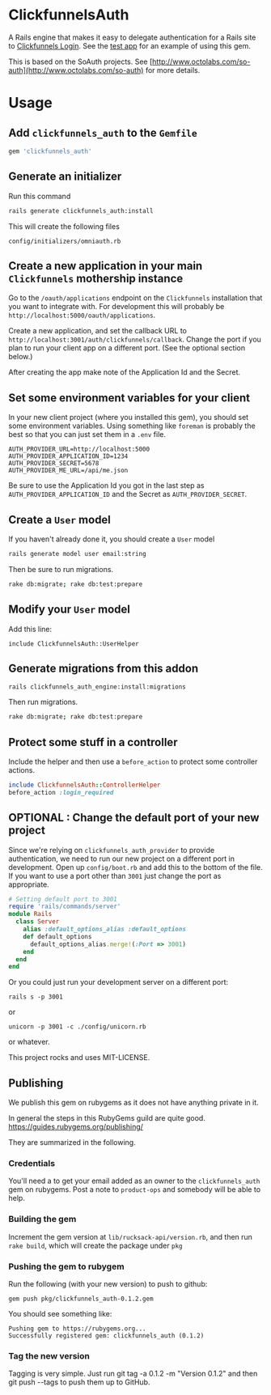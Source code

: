# ClickfunnelsAuth

A Rails engine that makes it easy to delegate authentication for a Rails site to
[Clickfunnels Login](https://github.com/etison/clickfunnels-login).
See the [test app](https://github.com/etison/clickfunnels-login-test)
for an example of using this gem.

This is based on the SoAuth projects. See [http://www.octolabs.com/so-auth](http://www.octolabs.com/so-auth) for more details.

Usage
==============

## Add `clickfunnels_auth` to the `Gemfile`

```ruby
gem 'clickfunnels_auth'
```

## Generate an initializer

Run this command

```bash
rails generate clickfunnels_auth:install
```

This will create the following files

```
config/initializers/omniauth.rb
```

## Create a new application in your main `Clickfunnels` mothership instance

Go to the `/oauth/applications` endpoint on the `Clickfunnels`
installation that you want to integrate with.  For development this will
probably be `http://localhost:5000/oauth/applications`.

Create a new application, and set the callback URL to
`http://localhost:3001/auth/clickfunnels/callback`. Change the port if you
plan to run your client app on a different port. (See the optional
section below.)

After creating the app make note of the Application Id and the
Secret.

## Set some environment variables for your client

In your new client project (where you installed this gem), you should
set some environment variables.  Using something like `foreman` is
probably the best so that you can just set them in a `.env` file.

```
AUTH_PROVIDER_URL=http://localhost:5000
AUTH_PROVIDER_APPLICATION_ID=1234
AUTH_PROVIDER_SECRET=5678
AUTH_PROVIDER_ME_URL=/api/me.json
```

Be sure to use the Application Id you got in the last step as
`AUTH_PROVIDER_APPLICATION_ID` and the Secret as `AUTH_PROVIDER_SECRET`.

## Create a `User` model

If you haven't already done it, you should create a `User` model

```bash
rails generate model user email:string
```

Then be sure to run migrations.

```bash
rake db:migrate; rake db:test:prepare
```

## Modify your `User` model

Add this line:

```
include ClickfunnelsAuth::UserHelper
```

## Generate migrations from this addon

```
rails clickfunnels_auth_engine:install:migrations
```

Then run migrations.

```bash
rake db:migrate; rake db:test:prepare
```

## Protect some stuff in a controller

Include the helper and then use a `before_action` to protect some controller actions.

```ruby
include ClickfunnelsAuth::ControllerHelper
before_action :login_required
```

## OPTIONAL : Change the default port of your new project

Since we're relying on `clickfunnels_auth_provider` to provide authentication, we need
to run our new project on a different port in development.  Open up `config/boot.rb`
and add this to the bottom of the file.  If you want to use a port other
than `3001` just change the port as appropriate.

```ruby
# Setting default port to 3001
require 'rails/commands/server'
module Rails
  class Server
    alias :default_options_alias :default_options
    def default_options
      default_options_alias.merge!(:Port => 3001)
    end
  end
end
```

Or you could just run your development server on a different port:

```
rails s -p 3001
```

or

```
unicorn -p 3001 -c ./config/unicorn.rb
```

or whatever.

This project rocks and uses MIT-LICENSE.


## Publishing
We publish this gem on rubygems as it does not have anything private in it.

In general the steps in this RubyGems guild are quite good. https://guides.rubygems.org/publishing/

They are summarized in the following.

### Credentials
You'll need a to get your email added as an owner to the `clickfunnels_auth` gem
on rubygems.  Post a note to `product-ops` and somebody will be able to help.

### Building the gem
Increment the gem version at `lib/rucksack-api/version.rb`, and then run `rake build`, which will create the package under `pkg`

### Pushing the gem to rubygem
Run the following (with your new version) to push to github:

```
gem push pkg/clickfunnels_auth-0.1.2.gem
```

You should see something like:
```
Pushing gem to https://rubygems.org...
Successfully registered gem: clickfunnels_auth (0.1.2)
```

###  Tag the new version
Tagging is very simple. Just run git tag -a 0.1.2 -m "Version 0.1.2" and then git push --tags to push them up to GitHub.